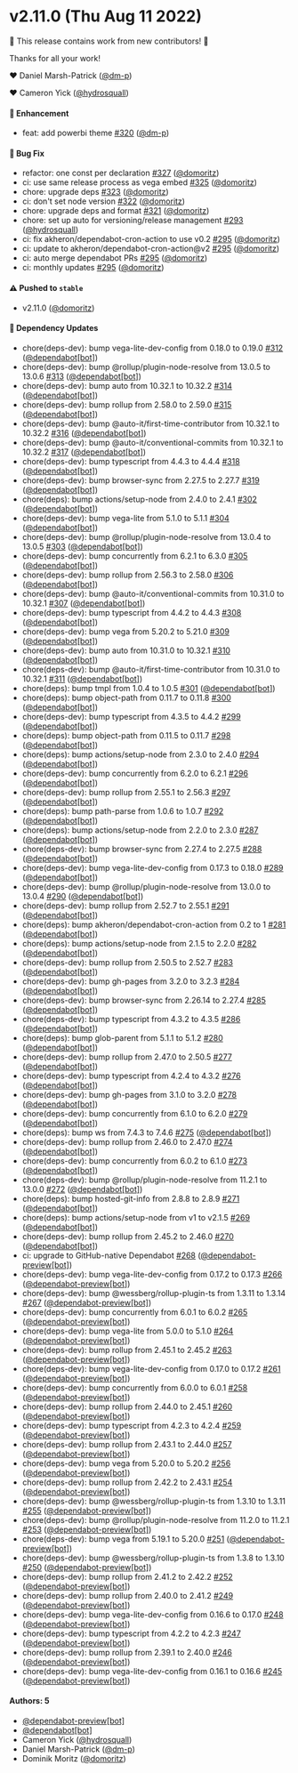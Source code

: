# v2.11.0 (Thu Aug 11 2022)

:tada: This release contains work from new contributors! :tada:

Thanks for all your work!

:heart: Daniel Marsh-Patrick ([@dm-p](https://github.com/dm-p))

:heart: Cameron Yick ([@hydrosquall](https://github.com/hydrosquall))

#### 🚀 Enhancement

- feat: add powerbi theme [#320](https://github.com/vega/vega-themes/pull/320) ([@dm-p](https://github.com/dm-p))

#### 🐛 Bug Fix

- refactor: one const per declaration [#327](https://github.com/vega/vega-themes/pull/327) ([@domoritz](https://github.com/domoritz))
- ci: use same release process as vega embed [#325](https://github.com/vega/vega-themes/pull/325) ([@domoritz](https://github.com/domoritz))
- chore: upgrade deps [#323](https://github.com/vega/vega-themes/pull/323) ([@domoritz](https://github.com/domoritz))
- ci: don't set node version [#322](https://github.com/vega/vega-themes/pull/322) ([@domoritz](https://github.com/domoritz))
- chore: upgrade deps and format [#321](https://github.com/vega/vega-themes/pull/321) ([@domoritz](https://github.com/domoritz))
- chore: set up auto for versioning/release management [#293](https://github.com/vega/vega-themes/pull/293) ([@hydrosquall](https://github.com/hydrosquall))
- ci: fix akheron/dependabot-cron-action to use v0.2 [#295](https://github.com/vega/vega-themes/pull/295) ([@domoritz](https://github.com/domoritz))
- ci: update to akheron/dependabot-cron-action@v2 [#295](https://github.com/vega/vega-themes/pull/295) ([@domoritz](https://github.com/domoritz))
- ci: auto merge dependabot PRs [#295](https://github.com/vega/vega-themes/pull/295) ([@domoritz](https://github.com/domoritz))
- ci: monthly updates [#295](https://github.com/vega/vega-themes/pull/295) ([@domoritz](https://github.com/domoritz))

#### ⚠️ Pushed to `stable`

- v2.11.0 ([@domoritz](https://github.com/domoritz))

#### 🔩 Dependency Updates

- chore(deps-dev): bump vega-lite-dev-config from 0.18.0 to 0.19.0 [#312](https://github.com/vega/vega-themes/pull/312) ([@dependabot[bot]](https://github.com/dependabot[bot]))
- chore(deps-dev): bump @rollup/plugin-node-resolve from 13.0.5 to 13.0.6 [#313](https://github.com/vega/vega-themes/pull/313) ([@dependabot[bot]](https://github.com/dependabot[bot]))
- chore(deps-dev): bump auto from 10.32.1 to 10.32.2 [#314](https://github.com/vega/vega-themes/pull/314) ([@dependabot[bot]](https://github.com/dependabot[bot]))
- chore(deps-dev): bump rollup from 2.58.0 to 2.59.0 [#315](https://github.com/vega/vega-themes/pull/315) ([@dependabot[bot]](https://github.com/dependabot[bot]))
- chore(deps-dev): bump @auto-it/first-time-contributor from 10.32.1 to 10.32.2 [#316](https://github.com/vega/vega-themes/pull/316) ([@dependabot[bot]](https://github.com/dependabot[bot]))
- chore(deps-dev): bump @auto-it/conventional-commits from 10.32.1 to 10.32.2 [#317](https://github.com/vega/vega-themes/pull/317) ([@dependabot[bot]](https://github.com/dependabot[bot]))
- chore(deps-dev): bump typescript from 4.4.3 to 4.4.4 [#318](https://github.com/vega/vega-themes/pull/318) ([@dependabot[bot]](https://github.com/dependabot[bot]))
- chore(deps-dev): bump browser-sync from 2.27.5 to 2.27.7 [#319](https://github.com/vega/vega-themes/pull/319) ([@dependabot[bot]](https://github.com/dependabot[bot]))
- chore(deps): bump actions/setup-node from 2.4.0 to 2.4.1 [#302](https://github.com/vega/vega-themes/pull/302) ([@dependabot[bot]](https://github.com/dependabot[bot]))
- chore(deps-dev): bump vega-lite from 5.1.0 to 5.1.1 [#304](https://github.com/vega/vega-themes/pull/304) ([@dependabot[bot]](https://github.com/dependabot[bot]))
- chore(deps-dev): bump @rollup/plugin-node-resolve from 13.0.4 to 13.0.5 [#303](https://github.com/vega/vega-themes/pull/303) ([@dependabot[bot]](https://github.com/dependabot[bot]))
- chore(deps-dev): bump concurrently from 6.2.1 to 6.3.0 [#305](https://github.com/vega/vega-themes/pull/305) ([@dependabot[bot]](https://github.com/dependabot[bot]))
- chore(deps-dev): bump rollup from 2.56.3 to 2.58.0 [#306](https://github.com/vega/vega-themes/pull/306) ([@dependabot[bot]](https://github.com/dependabot[bot]))
- chore(deps-dev): bump @auto-it/conventional-commits from 10.31.0 to 10.32.1 [#307](https://github.com/vega/vega-themes/pull/307) ([@dependabot[bot]](https://github.com/dependabot[bot]))
- chore(deps-dev): bump typescript from 4.4.2 to 4.4.3 [#308](https://github.com/vega/vega-themes/pull/308) ([@dependabot[bot]](https://github.com/dependabot[bot]))
- chore(deps-dev): bump vega from 5.20.2 to 5.21.0 [#309](https://github.com/vega/vega-themes/pull/309) ([@dependabot[bot]](https://github.com/dependabot[bot]))
- chore(deps-dev): bump auto from 10.31.0 to 10.32.1 [#310](https://github.com/vega/vega-themes/pull/310) ([@dependabot[bot]](https://github.com/dependabot[bot]))
- chore(deps-dev): bump @auto-it/first-time-contributor from 10.31.0 to 10.32.1 [#311](https://github.com/vega/vega-themes/pull/311) ([@dependabot[bot]](https://github.com/dependabot[bot]))
- chore(deps): bump tmpl from 1.0.4 to 1.0.5 [#301](https://github.com/vega/vega-themes/pull/301) ([@dependabot[bot]](https://github.com/dependabot[bot]))
- chore(deps): bump object-path from 0.11.7 to 0.11.8 [#300](https://github.com/vega/vega-themes/pull/300) ([@dependabot[bot]](https://github.com/dependabot[bot]))
- chore(deps-dev): bump typescript from 4.3.5 to 4.4.2 [#299](https://github.com/vega/vega-themes/pull/299) ([@dependabot[bot]](https://github.com/dependabot[bot]))
- chore(deps): bump object-path from 0.11.5 to 0.11.7 [#298](https://github.com/vega/vega-themes/pull/298) ([@dependabot[bot]](https://github.com/dependabot[bot]))
- chore(deps): bump actions/setup-node from 2.3.0 to 2.4.0 [#294](https://github.com/vega/vega-themes/pull/294) ([@dependabot[bot]](https://github.com/dependabot[bot]))
- chore(deps-dev): bump concurrently from 6.2.0 to 6.2.1 [#296](https://github.com/vega/vega-themes/pull/296) ([@dependabot[bot]](https://github.com/dependabot[bot]))
- chore(deps-dev): bump rollup from 2.55.1 to 2.56.3 [#297](https://github.com/vega/vega-themes/pull/297) ([@dependabot[bot]](https://github.com/dependabot[bot]))
- chore(deps): bump path-parse from 1.0.6 to 1.0.7 [#292](https://github.com/vega/vega-themes/pull/292) ([@dependabot[bot]](https://github.com/dependabot[bot]))
- chore(deps): bump actions/setup-node from 2.2.0 to 2.3.0 [#287](https://github.com/vega/vega-themes/pull/287) ([@dependabot[bot]](https://github.com/dependabot[bot]))
- chore(deps-dev): bump browser-sync from 2.27.4 to 2.27.5 [#288](https://github.com/vega/vega-themes/pull/288) ([@dependabot[bot]](https://github.com/dependabot[bot]))
- chore(deps-dev): bump vega-lite-dev-config from 0.17.3 to 0.18.0 [#289](https://github.com/vega/vega-themes/pull/289) ([@dependabot[bot]](https://github.com/dependabot[bot]))
- chore(deps-dev): bump @rollup/plugin-node-resolve from 13.0.0 to 13.0.4 [#290](https://github.com/vega/vega-themes/pull/290) ([@dependabot[bot]](https://github.com/dependabot[bot]))
- chore(deps-dev): bump rollup from 2.52.7 to 2.55.1 [#291](https://github.com/vega/vega-themes/pull/291) ([@dependabot[bot]](https://github.com/dependabot[bot]))
- chore(deps): bump akheron/dependabot-cron-action from 0.2 to 1 [#281](https://github.com/vega/vega-themes/pull/281) ([@dependabot[bot]](https://github.com/dependabot[bot]))
- chore(deps): bump actions/setup-node from 2.1.5 to 2.2.0 [#282](https://github.com/vega/vega-themes/pull/282) ([@dependabot[bot]](https://github.com/dependabot[bot]))
- chore(deps-dev): bump rollup from 2.50.5 to 2.52.7 [#283](https://github.com/vega/vega-themes/pull/283) ([@dependabot[bot]](https://github.com/dependabot[bot]))
- chore(deps-dev): bump gh-pages from 3.2.0 to 3.2.3 [#284](https://github.com/vega/vega-themes/pull/284) ([@dependabot[bot]](https://github.com/dependabot[bot]))
- chore(deps-dev): bump browser-sync from 2.26.14 to 2.27.4 [#285](https://github.com/vega/vega-themes/pull/285) ([@dependabot[bot]](https://github.com/dependabot[bot]))
- chore(deps-dev): bump typescript from 4.3.2 to 4.3.5 [#286](https://github.com/vega/vega-themes/pull/286) ([@dependabot[bot]](https://github.com/dependabot[bot]))
- chore(deps): bump glob-parent from 5.1.1 to 5.1.2 [#280](https://github.com/vega/vega-themes/pull/280) ([@dependabot[bot]](https://github.com/dependabot[bot]))
- chore(deps-dev): bump rollup from 2.47.0 to 2.50.5 [#277](https://github.com/vega/vega-themes/pull/277) ([@dependabot[bot]](https://github.com/dependabot[bot]))
- chore(deps-dev): bump typescript from 4.2.4 to 4.3.2 [#276](https://github.com/vega/vega-themes/pull/276) ([@dependabot[bot]](https://github.com/dependabot[bot]))
- chore(deps-dev): bump gh-pages from 3.1.0 to 3.2.0 [#278](https://github.com/vega/vega-themes/pull/278) ([@dependabot[bot]](https://github.com/dependabot[bot]))
- chore(deps-dev): bump concurrently from 6.1.0 to 6.2.0 [#279](https://github.com/vega/vega-themes/pull/279) ([@dependabot[bot]](https://github.com/dependabot[bot]))
- chore(deps): bump ws from 7.4.3 to 7.4.6 [#275](https://github.com/vega/vega-themes/pull/275) ([@dependabot[bot]](https://github.com/dependabot[bot]))
- chore(deps-dev): bump rollup from 2.46.0 to 2.47.0 [#274](https://github.com/vega/vega-themes/pull/274) ([@dependabot[bot]](https://github.com/dependabot[bot]))
- chore(deps-dev): bump concurrently from 6.0.2 to 6.1.0 [#273](https://github.com/vega/vega-themes/pull/273) ([@dependabot[bot]](https://github.com/dependabot[bot]))
- chore(deps-dev): bump @rollup/plugin-node-resolve from 11.2.1 to 13.0.0 [#272](https://github.com/vega/vega-themes/pull/272) ([@dependabot[bot]](https://github.com/dependabot[bot]))
- chore(deps): bump hosted-git-info from 2.8.8 to 2.8.9 [#271](https://github.com/vega/vega-themes/pull/271) ([@dependabot[bot]](https://github.com/dependabot[bot]))
- chore(deps): bump actions/setup-node from v1 to v2.1.5 [#269](https://github.com/vega/vega-themes/pull/269) ([@dependabot[bot]](https://github.com/dependabot[bot]))
- chore(deps-dev): bump rollup from 2.45.2 to 2.46.0 [#270](https://github.com/vega/vega-themes/pull/270) ([@dependabot[bot]](https://github.com/dependabot[bot]))
- ci: upgrade to GitHub-native Dependabot [#268](https://github.com/vega/vega-themes/pull/268) ([@dependabot-preview[bot]](https://github.com/dependabot-preview[bot]))
- chore(deps-dev): bump vega-lite-dev-config from 0.17.2 to 0.17.3 [#266](https://github.com/vega/vega-themes/pull/266) ([@dependabot-preview[bot]](https://github.com/dependabot-preview[bot]))
- chore(deps-dev): bump @wessberg/rollup-plugin-ts from 1.3.11 to 1.3.14 [#267](https://github.com/vega/vega-themes/pull/267) ([@dependabot-preview[bot]](https://github.com/dependabot-preview[bot]))
- chore(deps-dev): bump concurrently from 6.0.1 to 6.0.2 [#265](https://github.com/vega/vega-themes/pull/265) ([@dependabot-preview[bot]](https://github.com/dependabot-preview[bot]))
- chore(deps-dev): bump vega-lite from 5.0.0 to 5.1.0 [#264](https://github.com/vega/vega-themes/pull/264) ([@dependabot-preview[bot]](https://github.com/dependabot-preview[bot]))
- chore(deps-dev): bump rollup from 2.45.1 to 2.45.2 [#263](https://github.com/vega/vega-themes/pull/263) ([@dependabot-preview[bot]](https://github.com/dependabot-preview[bot]))
- chore(deps-dev): bump vega-lite-dev-config from 0.17.0 to 0.17.2 [#261](https://github.com/vega/vega-themes/pull/261) ([@dependabot-preview[bot]](https://github.com/dependabot-preview[bot]))
- chore(deps-dev): bump concurrently from 6.0.0 to 6.0.1 [#258](https://github.com/vega/vega-themes/pull/258) ([@dependabot-preview[bot]](https://github.com/dependabot-preview[bot]))
- chore(deps-dev): bump rollup from 2.44.0 to 2.45.1 [#260](https://github.com/vega/vega-themes/pull/260) ([@dependabot-preview[bot]](https://github.com/dependabot-preview[bot]))
- chore(deps-dev): bump typescript from 4.2.3 to 4.2.4 [#259](https://github.com/vega/vega-themes/pull/259) ([@dependabot-preview[bot]](https://github.com/dependabot-preview[bot]))
- chore(deps-dev): bump rollup from 2.43.1 to 2.44.0 [#257](https://github.com/vega/vega-themes/pull/257) ([@dependabot-preview[bot]](https://github.com/dependabot-preview[bot]))
- chore(deps-dev): bump vega from 5.20.0 to 5.20.2 [#256](https://github.com/vega/vega-themes/pull/256) ([@dependabot-preview[bot]](https://github.com/dependabot-preview[bot]))
- chore(deps-dev): bump rollup from 2.42.2 to 2.43.1 [#254](https://github.com/vega/vega-themes/pull/254) ([@dependabot-preview[bot]](https://github.com/dependabot-preview[bot]))
- chore(deps-dev): bump @wessberg/rollup-plugin-ts from 1.3.10 to 1.3.11 [#255](https://github.com/vega/vega-themes/pull/255) ([@dependabot-preview[bot]](https://github.com/dependabot-preview[bot]))
- chore(deps-dev): bump @rollup/plugin-node-resolve from 11.2.0 to 11.2.1 [#253](https://github.com/vega/vega-themes/pull/253) ([@dependabot-preview[bot]](https://github.com/dependabot-preview[bot]))
- chore(deps-dev): bump vega from 5.19.1 to 5.20.0 [#251](https://github.com/vega/vega-themes/pull/251) ([@dependabot-preview[bot]](https://github.com/dependabot-preview[bot]))
- chore(deps-dev): bump @wessberg/rollup-plugin-ts from 1.3.8 to 1.3.10 [#250](https://github.com/vega/vega-themes/pull/250) ([@dependabot-preview[bot]](https://github.com/dependabot-preview[bot]))
- chore(deps-dev): bump rollup from 2.41.2 to 2.42.2 [#252](https://github.com/vega/vega-themes/pull/252) ([@dependabot-preview[bot]](https://github.com/dependabot-preview[bot]))
- chore(deps-dev): bump rollup from 2.40.0 to 2.41.2 [#249](https://github.com/vega/vega-themes/pull/249) ([@dependabot-preview[bot]](https://github.com/dependabot-preview[bot]))
- chore(deps-dev): bump vega-lite-dev-config from 0.16.6 to 0.17.0 [#248](https://github.com/vega/vega-themes/pull/248) ([@dependabot-preview[bot]](https://github.com/dependabot-preview[bot]))
- chore(deps-dev): bump typescript from 4.2.2 to 4.2.3 [#247](https://github.com/vega/vega-themes/pull/247) ([@dependabot-preview[bot]](https://github.com/dependabot-preview[bot]))
- chore(deps-dev): bump rollup from 2.39.1 to 2.40.0 [#246](https://github.com/vega/vega-themes/pull/246) ([@dependabot-preview[bot]](https://github.com/dependabot-preview[bot]))
- chore(deps-dev): bump vega-lite-dev-config from 0.16.1 to 0.16.6 [#245](https://github.com/vega/vega-themes/pull/245) ([@dependabot-preview[bot]](https://github.com/dependabot-preview[bot]))

#### Authors: 5

- [@dependabot-preview[bot]](https://github.com/dependabot-preview[bot])
- [@dependabot[bot]](https://github.com/dependabot[bot])
- Cameron Yick ([@hydrosquall](https://github.com/hydrosquall))
- Daniel Marsh-Patrick ([@dm-p](https://github.com/dm-p))
- Dominik Moritz ([@domoritz](https://github.com/domoritz))
